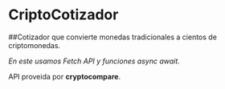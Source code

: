 # CriptoCotizador

##Cotizador que convierte monedas tradicionales a cientos de criptomonedas.

_En este usamos Fetch API y funciones async await._

API proveida por **cryptocompare**.